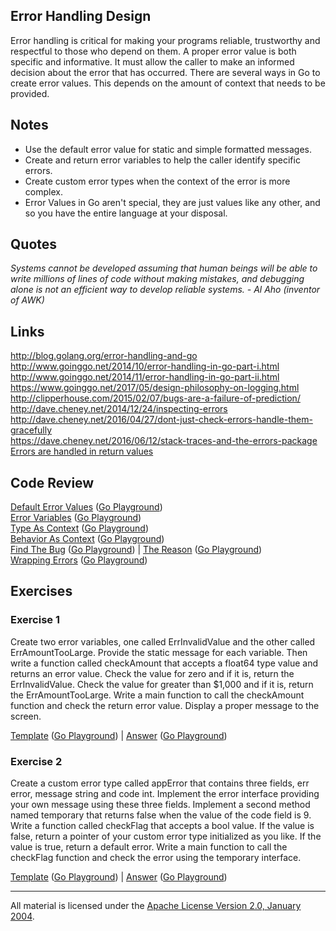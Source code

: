 ## Error Handling Design

Error handling is critical for making your programs reliable, trustworthy and respectful to those who depend on them. A proper error value is both specific and informative. It must allow the caller to make an informed decision about the error that has occurred. There are several ways in Go to create error values. This depends on the amount of context that needs to be provided.

## Notes

* Use the default error value for static and simple formatted messages.
* Create and return error variables to help the caller identify specific errors.
* Create custom error types when the context of the error is more complex.
* Error Values in Go aren't special, they are just values like any other, and so you have the entire language at your disposal.

## Quotes

_Systems cannot be developed assuming that human beings will be able to write millions of lines of code without making mistakes, and debugging alone is not an efficient way to develop reliable systems. - Al Aho (inventor of AWK)_

## Links

http://blog.golang.org/error-handling-and-go  
http://www.goinggo.net/2014/10/error-handling-in-go-part-i.html  
http://www.goinggo.net/2014/11/error-handling-in-go-part-ii.html  
https://www.goinggo.net/2017/05/design-philosophy-on-logging.html  
http://clipperhouse.com/2015/02/07/bugs-are-a-failure-of-prediction/  
http://dave.cheney.net/2014/12/24/inspecting-errors  
http://dave.cheney.net/2016/04/27/dont-just-check-errors-handle-them-gracefully  
https://dave.cheney.net/2016/06/12/stack-traces-and-the-errors-package  
[Errors are handled in return values](https://plus.google.com/+RussCox-rsc/posts/iqAiKAwP6Ce)  

## Code Review

[Default Error Values](example1/example1.go) ([Go Playground](https://play.golang.org/p/aSjTxzNfP2))  
[Error Variables](example2/example2.go) ([Go Playground](https://play.golang.org/p/EFPJu4mTJA))  
[Type As Context](example3/example3.go) ([Go Playground](https://play.golang.org/p/FeR2nE3eAH))  
[Behavior As Context](example4/example4.go) ([Go Playground](https://play.golang.org/p/Aylgou6Gq0))  
[Find The Bug](example5/example5.go) ([Go Playground](https://play.golang.org/p/0AUU_sJsec)) | 
[The Reason](example5/reason/reason.go) ([Go Playground](https://play.golang.org/p/TCANdwroOi))  
[Wrapping Errors](example6/example6.go) ([Go Playground](https://play.golang.org/p/VfqgeCH-v2))  

## Exercises

### Exercise 1
Create two error variables, one called ErrInvalidValue and the other called ErrAmountTooLarge. Provide the static message for each variable. Then write a function called checkAmount that accepts a float64 type value and returns an error value. Check the value for zero and if it is, return the ErrInvalidValue. Check the value for greater than $1,000 and if it is, return the ErrAmountTooLarge. Write a main function to call the checkAmount function and check the return error value. Display a proper message to the screen.

[Template](exercises/template1/template1.go) ([Go Playground](https://play.golang.org/p/Ltxl8Hkrkl)) | 
[Answer](exercises/exercise1/exercise1.go) ([Go Playground](https://play.golang.org/p/WHmYkHwYjf))

### Exercise 2
Create a custom error type called appError that contains three fields, err error, message string and code int. Implement the error interface providing your own message using these three fields. Implement a second method named temporary that returns false when the value of the code field is 9. Write a function called checkFlag that accepts a bool value. If the value is false, return a pointer of your custom error type initialized as you like. If the value is true, return a default error. Write a main function to call the checkFlag function and check the error using the temporary interface.

[Template](exercises/template2/template2.go) ([Go Playground](http://play.golang.org/p/9nEdNSMa_j)) | 
[Answer](exercises/exercise2/exercise2.go) ([Go Playground](http://play.golang.org/p/7iX9wZX6WP))
___
All material is licensed under the [Apache License Version 2.0, January 2004](http://www.apache.org/licenses/LICENSE-2.0).
